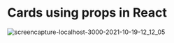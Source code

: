 # Cards using props in React

![screencapture-localhost-3000-2021-10-19-12_12_05](https://user-images.githubusercontent.com/78203118/137975635-c388df70-0f49-4c59-b93a-2e7ac54c90d9.png)
